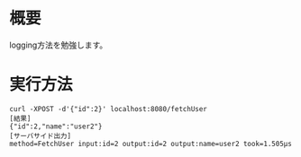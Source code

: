 # 概要
logging方法を勉強します。

# 実行方法

    curl -XPOST -d'{"id":2}' localhost:8080/fetchUser
    [結果]
    {"id":2,"name":"user2"}
    [サーバサイド出力]
    method=FetchUser input:id=2 output:id=2 output:name=user2 took=1.505µs

